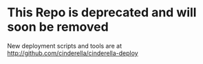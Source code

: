 # This Repo is deprecated and will soon be removed #

New deployment scripts and tools are at http://github.com/cinderella/cinderella-deploy
